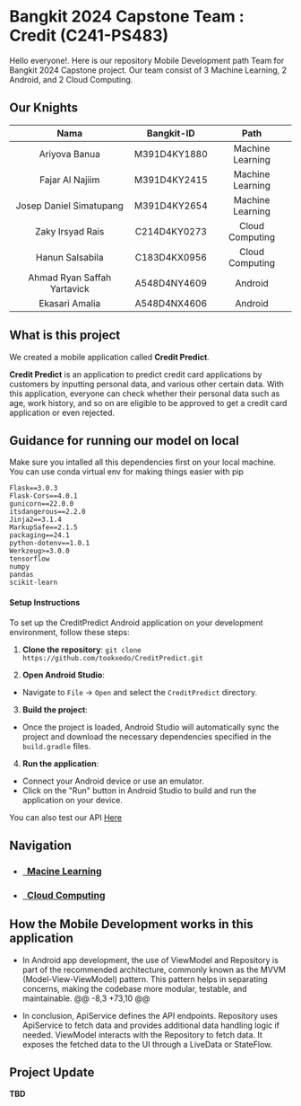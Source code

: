 # Bangkit 2024 Capstone Team : Credit (C241-PS483)

Hello everyone!. Here is our repository Mobile Development path Team for Bangkit 2024 Capstone project. Our team consist of 3 Machine Learning, 2 Android, and 2 Cloud Computing.

## Our Knights

|            Nama             |  Bangkit-ID  |       Path       |
| :-------------------------: | :----------: | :--------------: |
|        Ariyova Banua        | M391D4KY1880 | Machine Learning |
|       Fajar Al Najiim       | M391D4KY2415 | Machine Learning |
|   Josep Daniel Simatupang   | M391D4KY2654 | Machine Learning |
|      Zaky Irsyad Rais       | C214D4KY0273 | Cloud Computing  |
|       Hanun Salsabila       |   	C183D4KX0956  | Cloud Computing  |
| Ahmad Ryan Saffah Yartavick | A548D4NY4609 |     Android      |
|       Ekasari Amalia        | A548D4NX4606 |     Android      |

## What is this project

We created a mobile application called **Credit Predict**.

**Credit Predict** is an application to predict credit card applications by customers by inputting personal data, and various other certain data. With this application, everyone can check whether their personal data such as age, work history, and so on are eligible to be approved to get a credit card application or even rejected.

## Guidance for running our model on local

Make sure you intalled all this dependencies first on your local machine. You can use conda virtual env for making things easier with pip

```text
Flask==3.0.3
Flask-Cors==4.0.1
gunicorn==22.0.0
itsdangerous==2.2.0
Jinja2==3.1.4
MarkupSafe==2.1.5
packaging==24.1
python-dotenv==1.0.1
Werkzeug>=3.0.0
tensorflow
numpy
pandas
scikit-learn
```

#### Setup Instructions
To set up the CreditPredict Android application on your development environment, follow these steps:

1. **Clone the repository**:
`git clone https://github.com/tookxedo/CreditPredict.git`

2. **Open Android Studio**:
- Navigate to `File` -> `Open` and select the `CreditPredict` directory.

3. **Build the project**:
- Once the project is loaded, Android Studio will automatically sync the project and download the necessary dependencies specified in the `build.gradle` files.

4. **Run the application**:
- Connect your Android device or use an emulator.
- Click on the "Run" button in Android Studio to build and run the application on your device.

You can also test our API [Here](https://creditapp-64tbubeb5q-et.a.run.app/predict)


## Navigation
- ### [&nbsp;&nbsp;Macine Learning](https://github.com/Jafarrrr25/CapstoneML.git)
- ### [&nbsp;&nbsp;Cloud Computing](https://github.com/zakyirsyaad/creditapp)

## How the Mobile Development works in this application
   - In Android app development, the use of ViewModel and Repository is part of the recommended architecture, commonly known as the MVVM (Model-View-ViewModel) pattern. 
     This pattern helps in separating concerns, making the codebase more modular, testable, and maintainable.
@@ -8,3 +73,10 @@

   - In conclusion, ApiService defines the API endpoints. Repository uses ApiService to fetch data and provides additional data handling logic if needed. ViewModel interacts with the Repository to fetch data. It
     exposes the fetched data to the UI through a LiveData or StateFlow.

## Project Update

**TBD**
